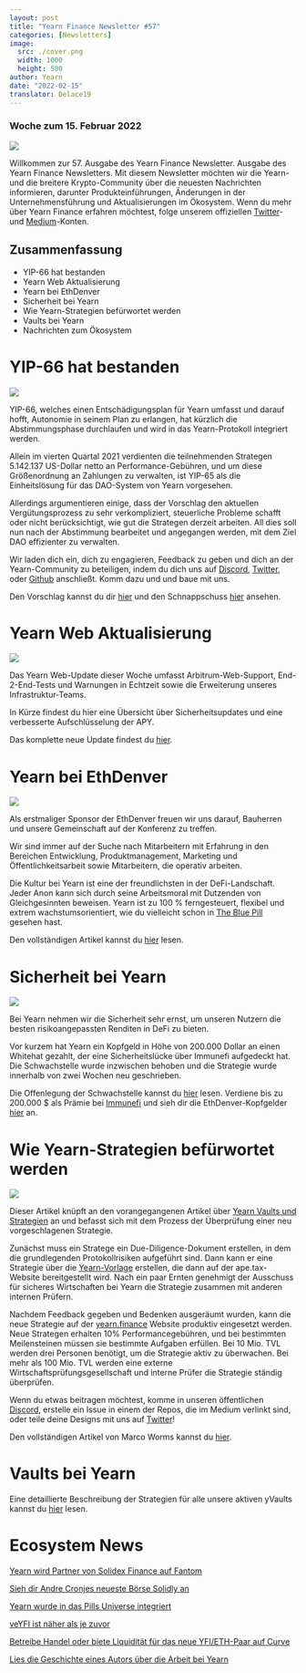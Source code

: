 ```yaml
---
layout: post
title: "Yearn Finance Newsletter #57"
categories: [Newsletters]
image:
  src: ./cover.png
  width: 1000
  height: 500
author: Yearn
date: "2022-02-15"
translator: Delace19
---
```


### Woche zum 15. Februar 2022

![](./cover.png?w=1000&h=500)

Willkommen zur 57. Ausgabe des Yearn Finance Newsletter. Ausgabe des Yearn Finance Newsletters. Mit diesem Newsletter möchten wir die Yearn- und die breitere Krypto-Community über die neuesten Nachrichten informieren, darunter Produkteinführungen, Änderungen in der Unternehmensführung und Aktualisierungen im Ökosystem. Wenn du mehr über Yearn Finance erfahren möchtest, folge unserem offiziellen [Twitter](https://twitter.com/iearnfinance)- und [Medium](https://medium.com/iearn)-Konten.

## Zusammenfassung

- YIP-66 hat bestanden
- Yearn Web Aktualisierung
- Yearn bei EthDenver
- Sicherheit bei Yearn
- Wie Yearn-Strategien befürwortet werden
- Vaults bei Yearn
- Nachrichten zum Ökosystem

# YIP-66 hat bestanden

![](./image2.jpg?w=200&h=200)

YIP-66, welches einen Entschädigungsplan für Yearn umfasst und darauf hofft, Autonomie in seinem Plan zu erlangen, hat kürzlich die Abstimmungsphase durchlaufen und wird in das Yearn-Protokoll integriert werden.

Allein im vierten Quartal 2021 verdienten die teilnehmenden Strategen 5.142.137 US-Dollar netto an Performance-Gebühren, und um diese Größenordnung an Zahlungen zu verwalten, ist YIP-65 als die Einheitslösung für das DAO-System von Yearn vorgesehen.

Allerdings argumentieren einige, dass der Vorschlag den aktuellen Vergütungsprozess zu sehr verkompliziert, steuerliche Probleme schafft oder nicht berücksichtigt, wie gut die Strategen derzeit arbeiten. All dies soll nun nach der Abstimmung bearbeitet und angegangen werden, mit dem Ziel DAO effizienter zu verwalten.

Wir laden dich ein, dich zu engagieren, Feedback zu geben und dich an der Yearn-Community zu beteiligen, indem du dich uns auf [Discord](https://discord.gg/8rF374XkXy), [Twitter](http://twitter.com/iearnfinance), oder [Github](http://github.com/yearn) anschließt. Komm dazu und und baue mit uns.

Den Vorschlag kannst du dir [hier](https://gov.yearn.finance/t/proposal-streamlining-contributor-compensation/12247) und den Schnappschuss [hier](https://snapshot.org/#/ybaby.eth/proposal/0x804d3765e70d6e4f0f0a225222dadd396cd328595d5fd097b732b36fdf8e6af6) ansehen.

# Yearn Web Aktualisierung

![](./image3.jpg?w=450&h=367)

Das Yearn Web-Update dieser Woche umfasst Arbitrum-Web-Support, End-2-End-Tests und Warnungen in Echtzeit sowie die Erweiterung unseres Infrastruktur-Teams.

In Kürze findest du hier eine Übersicht über Sicherheitsupdates und eine verbesserte Aufschlüsselung der APY.

Das komplette neue Update findest du [hier](https://yearnweb.substack.com/p/yearn-web-engineering-update-160?r=2y79e&utm_campaign=post&utm_medium=web).

# Yearn bei EthDenver

![](./image4.jpg?w=1328&h=654)

Als erstmaliger Sponsor der EthDenver freuen wir uns darauf, Bauherren und unsere Gemeinschaft auf der Konferenz zu treffen.

Wir sind immer auf der Suche nach Mitarbeitern mit Erfahrung in den Bereichen Entwicklung, Produktmanagement, Marketing und Öffentlichkeitsarbeit sowie Mitarbeitern, die operativ arbeiten.

Die Kultur bei Yearn ist eine der freundlichsten in der DeFi-Landschaft. Jeder Anon kann sich durch seine Arbeitsmoral mit Dutzenden von Gleichgesinnten beweisen. Yearn ist zu 100 % ferngesteuert, flexibel und extrem wachstumsorientiert, wie du vielleicht schon in [The Blue Pill](https://thebluepill.eth.limo/) gesehen hast.

Den vollständigen Artikel kannst du [hier](https://medium.com/iearn/yearn-finance-will-be-at-ethdenver-we-are-looking-for-people-to-join-our-team-83ed3aa20269) lesen.

# Sicherheit bei Yearn

![](./image5.jpg?w=945&h=408)

Bei Yearn nehmen wir die Sicherheit sehr ernst, um unseren Nutzern die besten risikoangepassten Renditen in DeFi zu bieten.

Vor kurzem hat Yearn ein Kopfgeld in Höhe von 200.000 Dollar an einen Whitehat gezahlt, der eine Sicherheitslücke über Immunefi aufgedeckt hat. Die Schwachstelle wurde inzwischen behoben und die Strategie wurde innerhalb von zwei Wochen neu geschrieben.

Die Offenlegung der Schwachstelle kannst du [hier](https://github.com/yearn/yearn-security/blob/master/disclosures/2022-01-30.md) lesen. Verdiene bis zu 200.000 $ als Prämie bei [Immunefi](https://immunefi.com/bounty/yearnfinance/) und sieh dir die EthDenver-Kopfgelder [hier](https://www.ethdenver.com/bounties/yearn-finance) an.

# Wie Yearn-Strategien befürwortet werden

![](./image6.jpg?w=1400&h=707)

Dieser Artikel knüpft an den vorangegangenen Artikel über [Yearn Vaults und Strategien](https://medium.com/iearn/yearn-finance-explained-what-are-vaults-and-strategies-96970560432) an und befasst sich mit dem Prozess der Überprüfung einer neu vorgeschlagenen Strategie.

Zunächst muss ein Stratege ein Due-Diligence-Dokument erstellen, in dem die grundlegenden Protokollrisiken aufgeführt sind. Dann kann er eine Strategie über die [Yearn-Vorlage](https://github.com/yearn/brownie-strategy-mix) erstellen, die dann auf der ape.tax-Website bereitgestellt wird. Nach ein paar Ernten genehmigt der Ausschuss für sicheres Wirtschaften bei Yearn die Strategie zusammen mit anderen internen Prüfern.

Nachdem Feedback gegeben und Bedenken ausgeräumt wurden, kann die neue Strategie auf der [yearn.finance](http://yearn.finance/) Website produktiv eingesetzt werden. Neue Strategen erhalten 10% Performancegebühren, und bei bestimmten Meilensteinen müssen sie bestimmte Aufgaben erfüllen. Bei 10 Mio. TVL werden drei Personen benötigt, um die Strategie aktiv zu überwachen. Bei mehr als 100 Mio. TVL werden eine externe Wirtschaftsprüfungsgesellschaft und interne Prüfer die Strategie ständig überprüfen.

Wenn du etwas beitragen möchtest, komme in unseren öffentlichen [Discord](https://discord.com/invite/8rF374XkXy), erstelle ein Issue in einem der Repos, die im Medium verlinkt sind, oder teile deine Designs mit uns auf [Twitter](https://twitter.com/iearnfinance)!

Den vollständigen Artikel von Marco Worms kannst du [hier](https://medium.com/iearn/how-new-yearn-vault-strategies-are-endorsed-8c0e0870790d).

# Vaults bei Yearn

Eine detaillierte Beschreibung der Strategien für alle unsere aktiven yVaults kannst du [hier](https://medium.com/yearn-state-of-the-vaults/the-vaults-at-yearn-9237905ffed3) lesen.

# Ecosystem News

[Yearn wird Partner von Solidex Finance auf Fantom](https://twitter.com/SolidexFantom/status/1489277199559499776)

[Sieh dir Andre Cronjes neueste Börse Solidly an](https://twitter.com/solidlyexchange/status/1491650940109217795)

[Yearn wurde in das Pills Universe integriert](https://twitter.com/pillheadddd/status/1492199477238710276)

[veYFI ist näher als je zuvor](https://twitter.com/cryptouf/status/1492100813279350785)

[Betreibe Handel oder biete Liquidität für das neue YFI/ETH-Paar auf Curve](https://curve.fi/factory-crypto/8)

[Lies die Geschichte eines Autors über die Arbeit bei Yearn](https://twitter.com/MarcoWorms/status/1490923070705442819)
